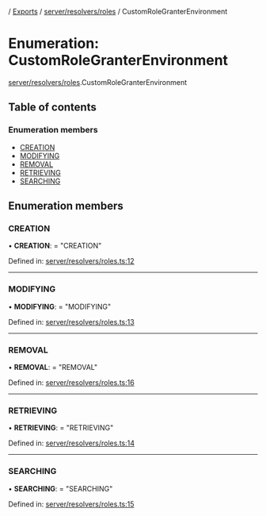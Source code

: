 [](../README.md) / [Exports](../modules.md) / [server/resolvers/roles](../modules/server_resolvers_roles.md) / CustomRoleGranterEnvironment

# Enumeration: CustomRoleGranterEnvironment

[server/resolvers/roles](../modules/server_resolvers_roles.md).CustomRoleGranterEnvironment

## Table of contents

### Enumeration members

- [CREATION](server_resolvers_roles.customrolegranterenvironment.md#creation)
- [MODIFYING](server_resolvers_roles.customrolegranterenvironment.md#modifying)
- [REMOVAL](server_resolvers_roles.customrolegranterenvironment.md#removal)
- [RETRIEVING](server_resolvers_roles.customrolegranterenvironment.md#retrieving)
- [SEARCHING](server_resolvers_roles.customrolegranterenvironment.md#searching)

## Enumeration members

### CREATION

• **CREATION**: = "CREATION"

Defined in: [server/resolvers/roles.ts:12](https://github.com/onzag/itemize/blob/11a98dec/server/resolvers/roles.ts#L12)

___

### MODIFYING

• **MODIFYING**: = "MODIFYING"

Defined in: [server/resolvers/roles.ts:13](https://github.com/onzag/itemize/blob/11a98dec/server/resolvers/roles.ts#L13)

___

### REMOVAL

• **REMOVAL**: = "REMOVAL"

Defined in: [server/resolvers/roles.ts:16](https://github.com/onzag/itemize/blob/11a98dec/server/resolvers/roles.ts#L16)

___

### RETRIEVING

• **RETRIEVING**: = "RETRIEVING"

Defined in: [server/resolvers/roles.ts:14](https://github.com/onzag/itemize/blob/11a98dec/server/resolvers/roles.ts#L14)

___

### SEARCHING

• **SEARCHING**: = "SEARCHING"

Defined in: [server/resolvers/roles.ts:15](https://github.com/onzag/itemize/blob/11a98dec/server/resolvers/roles.ts#L15)
